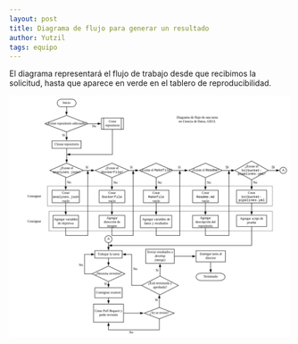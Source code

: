```yaml
---
layout: post
title: Diagrama de flujo para generar un resultado
author: Yutzil
tags: equipo
---
```


El diagrama representará el flujo de trabajo desde que recibimos la solicitud, hasta que aparece en
verde en el tablero de reproducibilidad. 

![alt Diagrama](/assets/images/diagrama_resultados.svg)
